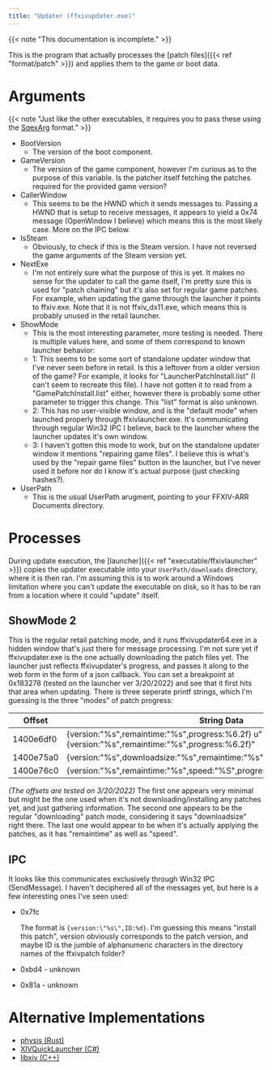 ```yaml
---
title: "Updater (ffxivupdater.exe)"
---
```


{{< note "This documentation is incomplete." >}}

This is the program that actually processes the [patch files]({{< ref "format/patch" >}}) and applies them to the game or boot data.

# Arguments

{{< note "Just like the other executables, it requires you to pass these using the [SqexArg](concept/sqexarg) format." >}}

- BootVersion
    - The version of the boot component.
- GameVersion
    - The version of the game component, however I'm curious as to the purpose of this variable. Is the patcher itself fetching the patches required for the provided game version?
- CallerWindow
    - This seems to be the HWND which it sends messages to. Passing a HWND that is setup to receive messages, it appears to yield a 0x74 message (OpenWindow I believe) which means this is the most likely case. More on the IPC below.
- IsSteam
    - Obviously, to check if this is the Steam version. I have not reversed the game arguments of the Steam version yet.
- NextExe
    - I'm not entirely sure what the purpose of this is yet. It makes no sense for the updater to call the game itself, I'm pretty sure this is used for "patch chaining" but it's
    also set for regular game patches. For example, when updating the game through the launcher it points to ffxiv.exe. Note that it is not ffxiv_dx11.exe, which means this is
    probably unused in the retail launcher.
- ShowMode
    - This is the most interesting parameter, more testing is needed. There is multiple values here, and some of them correspond to known launcher behavior:
    - 1: This seems to be some sort of standalone updater window that I've never seen before in retail. Is this a leftover from a older version of the game? For example, it looks for "LauncherPatchInstall.list" (I can't seem to recreate this file). I have not gotten it to read from a "GamePatchInstall.list" either, however there is probably some other parameter to trigger this change. This "list" format is also unknown.
    - 2: This has no user-visible window, and is the "default mode" when launched properly through ffxivlauncher.exe. It's communicating through regular Win32 IPC I believe, back to the launcher where the launcher updates it's own window.
    - 3: I haven't gotten this mode to work, but on the standalone updater window it mentions "repairing game files". I believe this is what's used by the "repair game files" button in the launcher, but I've never used it before nor do I know it's actual purpose (just checking hashes?).
- UserPath
    - This is the usual UserPath arugment, pointing to your FFXIV-ARR Documents directory.

# Processes

During update execution, the [launcher]({{< ref "executable/ffxivlauncher" >}}) copies the updater executable into your `UserPath/downloads` directory, where it is then ran. I'm assuming this is to work around a Windows limitation where you can't update the executable on disk, so it has to be ran from a location where it could "update" itself.

## ShowMode 2

This is the regular retail patching mode, and it runs ffxivupdater64.exe in a hidden window that's just there for message processing. I'm not sure yet if ffxivupdater.exe is the one actually downloading the patch files yet. The launcher just reflects ffxivupdater's progress, and passes it along to the web form in the form of a json callback. You can set a breakpoint at 0x183278 (tested on the launcher ver 3/20/2022) and see that it first hits that area when updating. There is three seperate printf strings, which I'm guessing is the three "modes" of patch progress:

| Offset | String Data
| ------ | ---------- |
| 1400e6df0	| {version:"%s",remaintime:"%s",progress:%6.2f}	u"{version:\"%s\",remaintime:\"%s\",progress:%6.2f}"
| 1400e75a0	| {version:"%s",downloadsize:"%s",remaintime:"%s",speed:"%s",progress:%6.2f}
| 1400e76c0	| {version:"%s",remaintime:"%s",speed:"%S",progress:%6.2lf}

_(The offsets are tested on 3/20/2022)_
The first one appears very minimal but might be the one used when it's not downloading/installing any patches yet, and just gathering information.
The second one appears to be the regular "downloading" patch mode, considering it says "downloadsize" right there.
The last one would appear to be when it's actually applying the patches, as it has "remaintime" as well as "speed".

## IPC

It looks like this communicates exclusively through Win32 IPC (SendMessage). I haven't deciphered all of the messages yet, but here is a few interesting ones I've seen used:

* 0x7fc

  The format is `{version:\"%s\",ID:%d}`. I'm guessing this means "install this patch", version obviously corresponds to the patch version, and maybe ID is the jumble of alphanumeric characters in the directory names of the ffxivpatch folder?

* 0xbd4 - unknown

* 0x81a - unknown

# Alternative Implementations

* [physis (Rust)](https://git.sr.ht/~redstrate/physis/tree/main/item/src/patch.rs)
* [XIVQuickLauncher (C#)](https://github.com/goatcorp/FFXIVQuickLauncher/tree/master/src/XIVLauncher.Common/Game/Patch)
* [libxiv (C++)](https://git.sr.ht/~redstrate/libxiv/tree/main/item/src/patch.cpp)
